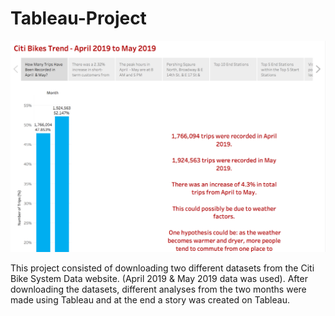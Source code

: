 # Tableau-Project

![Image Description](https://github.com/parin225/Tableau-Project/blob/master/Image%20for%20ReadMe.png)

This project consisted of downloading two different datasets from the Citi Bike System Data website. (April 2019 & May 2019 data was used). After downloading the datasets, different analyses from the two months were made using Tableau and at the end a story was created on Tableau.
